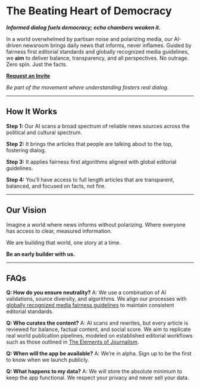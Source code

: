 # The Beating Heart of Democracy

***Informed dialog fuels democracy; echo chambers weaken it.***

In a world overwhelmed by partisan noise and polarizing media, our AI-driven newsroom brings daily news that informs, never inflames. Guided by fairness first editorial standards and globally recognized media guidelines, we **aim** to deliver balance, transparency, and all perspectives.  No outrage. Zero spin. Just the facts.

**[Request an Invite](mailto:james@measured.email?subject=Request%20Invite&body=Can%20you%20send%20me%20an%20invite%2C%20I%20would%20really%20like%20to%20try%20it%20out%3F)**

*Be part of the movement where understanding fosters real dialog.*

--- 

## How It Works

**Step 1:** Our AI scans a broad spectrum of reliable news sources across the political and cultural spectrum.

**Step 2:** It brings the articles that people are talking about to the top, fostering dialog.

**Step 3:** It applies fairness first algorithms aligned with global editorial guidelines.

**Step 4:** You'll have access to full length articles that are transparent, balanced, and focused on facts, not fire.

--- 

## Our Vision

Imagine a world where news informs without polarizing. Where everyone has access to clear, measured information. 

We are building that world, one story at a time.

**Be an early builder with us.**

--- 

## FAQs

**Q: How do you ensure neutrality?**
A: We use a combination of AI validations, source diversity, and algorithms. We align our processes with [globally recognized media fairness guidelines](/static-content/media-fairness-guidelines) to maintain consistent editorial standards.

**Q: Who curates the content?**
A: AI scans and rewrites, but every article is reviewed for balance, factual content, and social score. We aim to replicate real world publication pipelines, modeled on established editorial workflows such as those outlined in [The Elements of Journalism](real-publication-workflow).

**Q: When will the app be available?**
A: We’re in alpha. Sign up to be the first to know when we launch publicly.

**Q: What happens to my data?**
A: We will store the absolute minimum to keep the app functional. We respect your privacy and never sell your data.
